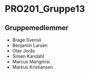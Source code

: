 # PRO201_Gruppe13
## Gruppemedlemmer
- Brage Svensli
- Benjamin Larsen
- Olav Jorås
- Simen Kandahl
- Marcus Mangmisi
- Markus Kristiansen
